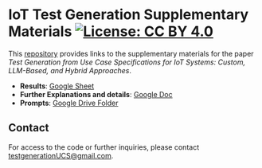 # IoT Test Generation Supplementary Materials [![License: CC BY 4.0](https://img.shields.io/badge/License-CC%20BY%204.0-lightgrey.svg)](https://creativecommons.org/licenses/by/4.0/)

This [repository](https://drive.google.com/drive/folders/1G9Yl4pXZmT0M8ufoQDo69pzQvAtAknKh?usp=sharing) provides links to the supplementary materials for the paper 
*Test Generation from Use Case Specifications for IoT Systems: Custom, LLM-Based, and Hybrid Approaches*.

- **Results**: [Google Sheet](https://docs.google.com/spreadsheets/d/1XqVsi860SmY-Iw8Wjn1Gdj6YMpz6R6-p99IjOSiwZmg/edit?usp=sharing)
- **Further Explanations and details**: [Google Doc](https://docs.google.com/document/d/1z_LwOoCg9N0f4RAY0C9AdEfpsFDfD4U7J1dvvqZpM6U/edit?usp=sharing)
- **Prompts**: [Google Drive Folder](https://drive.google.com/drive/folders/1Lq6Ja64SY7NHnnRh6iHJNlk3VObKHDqL?usp=sharing)

## Contact
For access to the code or further inquiries, please contact [testgenerationUCS@gmail.com](mailto:testgenerationUCS@gmail.com).
